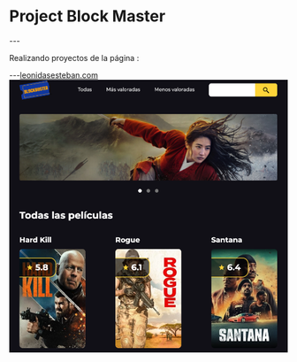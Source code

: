 # Project Block Master

---<p> Realizando proyectos de la página :</p>
---<a href="https://leonidasesteban.com/proyectos/todos">leonidasesteban.com</a>
<img src="./public/images/image-readme.png" alt="block master poster"/>
